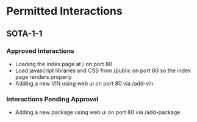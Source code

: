 # Permitted Interactions

## SOTA-1-1

### Approved Interactions

 - Loading the index page at / on port 80
 - Load javascript libraries and CSS from /public on port 80 so the index page renders properly
 - Adding a new VIN using web ui on port 80 via /add-vin

### Interactions Pending Approval

 - Adding a new package using web ui on port 80 via /add-package
